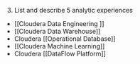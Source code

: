 3. List and describe 5 analytic experiences

-   [[Cloudera Data Engineering ]]
-   [[Cloudera Data Warehouse]]
-   Cloudera [[Operational Database]]
-    [[Cloudera Machine Learning]]
-   Cloudera [[DataFlow Platform]]